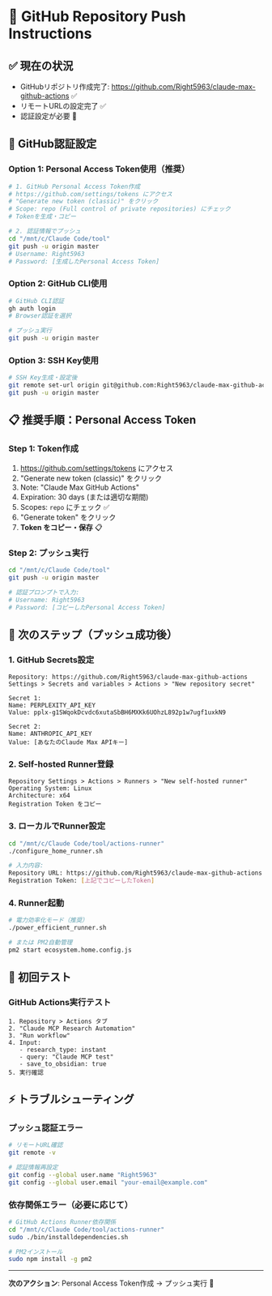 # 🚀 GitHub Repository Push Instructions

## ✅ 現在の状況
- GitHubリポジトリ作成完了: https://github.com/Right5963/claude-max-github-actions ✅
- リモートURLの設定完了 ✅
- 認証設定が必要 🔧

## 🔑 GitHub認証設定

### Option 1: Personal Access Token使用（推奨）
```bash
# 1. GitHub Personal Access Token作成
# https://github.com/settings/tokens にアクセス
# "Generate new token (classic)" をクリック
# Scope: repo (Full control of private repositories) にチェック
# Tokenを生成・コピー

# 2. 認証情報でプッシュ
cd "/mnt/c/Claude Code/tool"
git push -u origin master
# Username: Right5963
# Password: [生成したPersonal Access Token]
```

### Option 2: GitHub CLI使用
```bash
# GitHub CLI認証
gh auth login
# Browser認証を選択

# プッシュ実行
git push -u origin master
```

### Option 3: SSH Key使用
```bash
# SSH Key生成・設定後
git remote set-url origin git@github.com:Right5963/claude-max-github-actions.git
git push -u origin master
```

## 📋 推奨手順：Personal Access Token

### Step 1: Token作成
1. https://github.com/settings/tokens にアクセス
2. "Generate new token (classic)" をクリック
3. Note: "Claude Max GitHub Actions"
4. Expiration: 30 days (または適切な期間)
5. Scopes: `repo` にチェック ✅
6. "Generate token" をクリック
7. **Token をコピー・保存** 📋

### Step 2: プッシュ実行
```bash
cd "/mnt/c/Claude Code/tool"
git push -u origin master

# 認証プロンプトで入力:
# Username: Right5963
# Password: [コピーしたPersonal Access Token]
```

## 🔑 次のステップ（プッシュ成功後）

### 1. GitHub Secrets設定
```
Repository: https://github.com/Right5963/claude-max-github-actions
Settings > Secrets and variables > Actions > "New repository secret"

Secret 1:
Name: PERPLEXITY_API_KEY
Value: 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

Secret 2:
Name: ANTHROPIC_API_KEY  
Value: [あなたのClaude Max APIキー]
```

### 2. Self-hosted Runner登録
```
Repository Settings > Actions > Runners > "New self-hosted runner"
Operating System: Linux
Architecture: x64
Registration Token をコピー
```

### 3. ローカルでRunner設定
```bash
cd "/mnt/c/Claude Code/tool/actions-runner"
./configure_home_runner.sh

# 入力内容:
Repository URL: https://github.com/Right5963/claude-max-github-actions
Registration Token: [上記でコピーしたToken]
```

### 4. Runner起動
```bash
# 電力効率化モード（推奨）
./power_efficient_runner.sh

# または PM2自動管理
pm2 start ecosystem.home.config.js
```

## 🧪 初回テスト

### GitHub Actions実行テスト
```
1. Repository > Actions タブ
2. "Claude MCP Research Automation"
3. "Run workflow"
4. Input:
   - research_type: instant
   - query: "Claude MCP test"
   - save_to_obsidian: true
5. 実行確認
```

## ⚡ トラブルシューティング

### プッシュ認証エラー
```bash
# リモートURL確認
git remote -v

# 認証情報再設定
git config --global user.name "Right5963"
git config --global user.email "your-email@example.com"
```

### 依存関係エラー（必要に応じて）
```bash
# GitHub Actions Runner依存関係
cd "/mnt/c/Claude Code/tool/actions-runner"
sudo ./bin/installdependencies.sh

# PM2インストール
sudo npm install -g pm2
```

---

**次のアクション**: Personal Access Token作成 → プッシュ実行 🚀